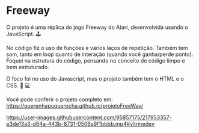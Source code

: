 # Freeway

O projeto é uma réplica do jogo Freeway do Atari, desenvolvida usando o JavaScript.  🕹  

No código fiz o uso de funções e vários laços de repetição. Também tem som, tanto em loop quanto de interação (quando você ganha/perde ponto). Foquei na estrutura do código, pensando no conceito de código limpo e bem estruturado. 

O foco foi no uso do Javascript, mas o projeto também tem o HTML e o CSS. 🚀 💻

Você pode conferir o projeto completo em: https://querenhapuquerocha.github.io/projetoFreeWay/


https://user-images.githubusercontent.com/95857175/217953357-e3de13a3-d64a-443b-8731-0506a9f1bbbb.mp4#vitrinedev

